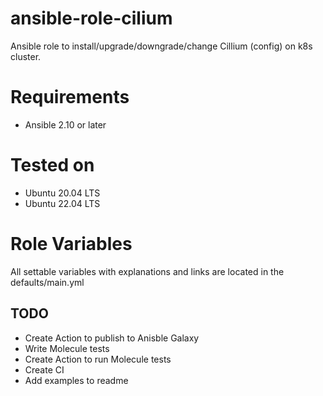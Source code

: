 # ansible-role-cilium
Ansible role to install/upgrade/downgrade/change Cillium (config) on k8s cluster.

# Requirements
- Ansible 2.10 or later

# Tested on
- Ubuntu 20.04 LTS
- Ubuntu 22.04 LTS

# Role Variables
All settable variables with explanations and links are located in the defaults/main.yml

## TODO
- Create Action to publish to Anisble Galaxy
- Write Molecule tests
- Create Action to run Molecule tests
- Create CI
- Add examples to readme
